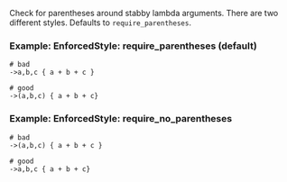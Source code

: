 Check for parentheses around stabby lambda arguments.
There are two different styles. Defaults to `require_parentheses`.

### Example: EnforcedStyle: require_parentheses (default)
    # bad
    ->a,b,c { a + b + c }

    # good
    ->(a,b,c) { a + b + c}

### Example: EnforcedStyle: require_no_parentheses
    # bad
    ->(a,b,c) { a + b + c }

    # good
    ->a,b,c { a + b + c}